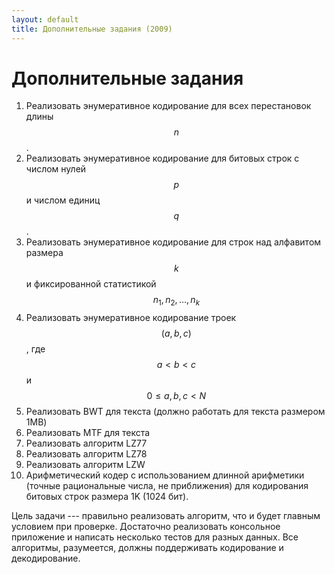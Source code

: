 ```yaml
---
layout: default
title: Дополнительные задания (2009)
---
```


# Дополнительные задания

1. Реализовать энумеративное кодирование для всех перестановок длины $$n$$.
2. Реализовать энумеративное кодирование для битовых строк с числом нулей $$p$$ и числом единиц $$q$$.
3. Реализовать энумеративное кодирование для строк над алфавитом размера $$k$$ и фиксированной статистикой $$n_1, n_2, \ldots, n_k$$
4. Реализовать энумеративное кодирование троек $$(a, b, c)$$, где $$a < b < c$$ и $$0 \leq a, b, c < N$$
5. Реализовать BWT для текста (должно работать для текста размером 1MB)
6. Реализовать MTF для текста
7. Реализовать алгоритм LZ77
8. Реализовать алгоритм LZ78
9. Реализовать алгоритм LZW
10. Арифметический кодер с использованием длинной арифметики (точные рациональные числа, не приближения) для кодирования битовых строк размера 1K (1024 бит).

Цель задачи --- правильно реализовать алгоритм, что и будет главным условием при проверке. Достаточно реализовать консольное приложение и написать несколько тестов для разных данных. Все алгоритмы, разумеется, должны поддерживать кодирование и декодирование.
